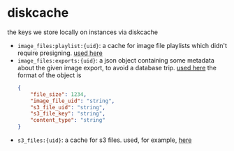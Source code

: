 # diskcache

the keys we store locally on instances via diskcache

-   `image_files:playlist:{uid}`: a cache for image file playlists which didn't require
    presigning. [used here](../../image_files/routes/playlist.py)
-   `image_files:exports:{uid}`: a json object containing some metadata about the given
    image export, to avoid a database trip. [used here](<[here](../../image_files/routes/image.py)>)
    the format of the object is
    ```json
    {
        "file_size": 1234,
        "image_file_uid": "string",
        "s3_file_uid": "string",
        "s3_file_key": "string",
        "content_type": "string"
    }
    ```
-   `s3_files:{uid}`: a cache for s3 files. used, for example,
    [here](../../image_files/routes/image.py)
